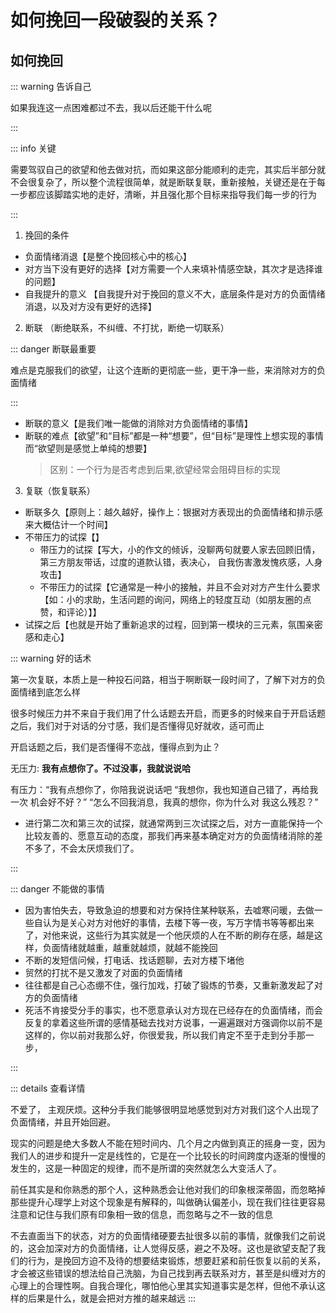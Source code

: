 # 如何挽回一段破裂的关系？

## 如何挽回

::: warning 告诉自己

如果我连这一点困难都过不去，我以后还能干什么呢

:::

::: info 关键

需要驾驭自己的欲望和他去做对抗，而如果这部分能顺利的走完，其实后半部分就不会很复杂了，所以整个流程很简单，就是断联复联，重新接触，关键还是在于每一步都应该脚踏实地的走好，清晰，并且强化那个目标来指导我们每一步的行为

:::

1. 挽回的条件

- 负面情绪消退【是整个挽回核心中的核心】
- 对方当下没有更好的选择【对方需要一个人来填补情感空缺，其次才是选择谁的问题】
- 自我提升的意义 【自我提升对于挽回的意义不大，底层条件是对方的负面情绪消退，以及对方没有更好的选择】

2. 断联 （断绝联系，不纠缠、不打扰，断绝一切联系）

::: danger 断联最重要

难点是克服我们的欲望，让这个连断的更彻底一些，更干净一些，来消除对方的负面情绪

:::

- 断联的意义【是我们唯一能做的消除对方负面情绪的事情】
- 断联的难点【欲望”和“目标”都是一种“想要”，但“目标”是理性上想实现的事情而“欲望则是感觉上单纯的想要】
  > 区别：一个行为是否考虑到后果,欲望经常会阻碍目标的实现

3. 复联（恢复联系）

- 断联多久【原则上：越久越好，操作上：银据对方表现出的负面情绪和排示感来大概估计一个时间】
- 不带压力的试探【】
  - 带压力的试探【写大，小的作文的倾诉，没聊两句就要人家去回顾旧情，第三方朋友带话，过度的道款认错，表决心， 自我伤害激发愧疚感，人身攻击】
  - 不带压力的试探【它通常是一种小的接触，并且不会对对方产生什么要求【如：小的求助，生活问题的询问，网络上的轻度互动（如朋友圈的点赞，和评论）】】
- 试探之后【也就是开始了重新追求的过程，回到第一模块的三元素，氛围亲密感和走心】

::: warning 好的话术

第一次复联，本质上是一种投石问路，相当于啊断联一段时间了，了解下对方的负面情绪到底怎么样

很多时候压力并不来自于我们用了什么话题去开启，而更多的时候来自于开启话题之后，我们对于对话的分寸感，我们是否懂得见好就收，适可而止

开启话题之后，我们是否懂得不恋战，懂得点到为止？

无压力: **我有点想你了。不过没事，我就说说哈**

有压力：“我有点想你了，你陪我说说话吧
“我想你，我也知道自己错了，再给我一次
机会好不好？”
“怎么不回我消息，我真的想你，你为什么对
我这么残忍？”

- 进行第二次和第三次的试探，就通常两到三次试探之后，对方一直能保持一个比较友善的、愿意互动的态度，那我们再来基本确定对方的负面情绪消除的差不多了，不会太厌烦我们了。

:::

::: danger 不能做的事情

- 因为害怕失去，导致急迫的想要和对方保持住某种联系，去嘘寒问暖，去做一些自认为是关心对方对他好的事情，去楼下等一夜，写万字情书等等都出来了，对他来说，这些行为其实就是一个他厌烦的人在不断的刷存在感，越是这样，负面情绪就越重，越重就越烦，就越不能挽回
- 不断的发短信问候，打电话、找话题聊，去对方楼下堵他
- 贸然的打扰不是又激发了对面的负面情绪
- 往往都是自己心态绷不住，强行加戏，打破了锻炼的节奏，又重新激发起了对方的负面情绪
- 死活不肯接受分手的事实，也不愿意承认对方现在已经存在的负面情绪，而会反复的拿着这些所谓的感情基础去找对方说事，一遍遍跟对方强调你以前不是这样的，你以前对我那么好，你很爱我，所以我们肯定不至于走到分手那一步，

:::

::: details 查看详情

不爱了， 主观厌烦。这种分手我们能够很明显地感觉到对方对我们这个人出现了负面情绪，并且开始回避。

现实的问题是绝大多数人不能在短时间内、几个月之内做到真正的摇身一变，因为我们人的进步和提升一定是线性的，它是在一个比较长的时间跨度内逐渐的慢慢的发生的，这是一种固定的规律，而不是所谓的突然就怎么大变活人了。

前任其实是和你熟悉的那个人，这种熟悉会让他对我们的印象根深蒂固，而忽略掉那些提升心理学上对这个现象是有解释的，叫做确认偏差小，现在我们往往更容易注意和记住与我们原有印象相一致的信息，而忽略与之不一致的信息

不去直面当下的状态，对方的负面情绪硬要去扯很多以前的事情，就像我们之前说的，这会加深对方的负面情绪，让人觉得反感，避之不及呀。这也是欲望支配了我们的行为，是挽回方迫不及待的想要结束锻炼，想要赶紧和前任恢复以前的关系，才会被这些错误的想法给自己洗脑，为自己找到再去联系对方，甚至是纠缠对方的心理上的合理性啊。自我合理化，哪怕他心里其实知道事实是怎样，但他不承认这样的后果是什么，就是会把对方推的越来越远
:::
